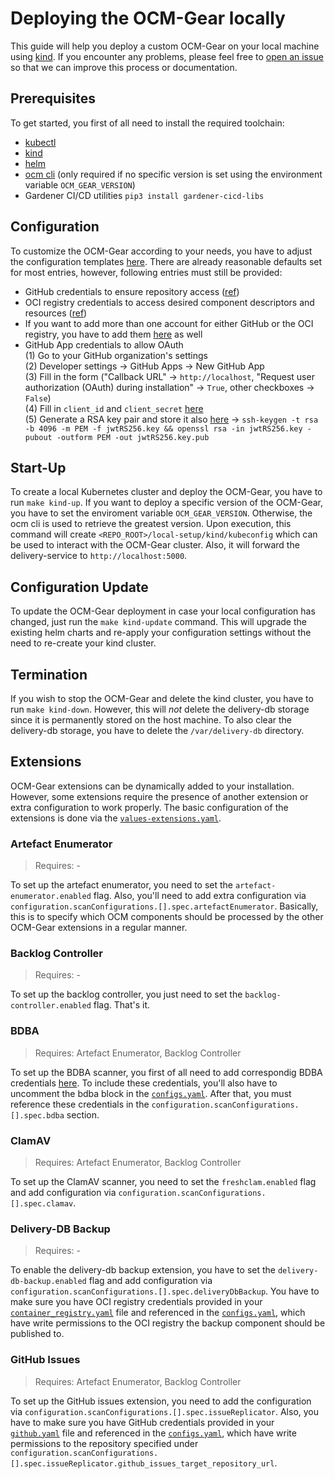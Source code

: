 # Deploying the OCM-Gear locally

This guide will help you deploy a custom OCM-Gear on your local machine using
[kind](https://kind.sigs.k8s.io/). If you encounter any problems, please feel
free to [open an issue](https://github.com/open-component-model/delivery-service/issues/new?assignees=&labels=kind%2Fenhancement&projects=&template=enhancement_request.md)
so that we can improve this process or documentation.

## Prerequisites
To get started, you first of all need to install the required toolchain:
- [kubectl](https://kubernetes.io/docs/tasks/tools)
- [kind](https://kind.sigs.k8s.io/docs/user/quick-start/#installation)
- [helm](https://helm.sh/docs/intro/install)
- [ocm cli](https://github.com/open-component-model/ocm-cli) (only required if
no specific version is set using the environment variable `OCM_GEAR_VERSION`)
- Gardener CI/CD utilities `pip3 install gardener-cicd-libs`

## Configuration
To customize the OCM-Gear according to your needs, you have to adjust the
configuration templates [here](https://github.com/open-component-model/delivery-service/tree/master/local-setup/cfg).
There are already reasonable defaults set for most entries, however, following
entries must still be provided:
- GitHub credentials to ensure repository access ([ref](https://github.com/open-component-model/delivery-service/blob/master/local-setup/cfg/github.yaml))
- OCI registry credentials to access desired component descriptors and resources
([ref](https://github.com/open-component-model/delivery-service/blob/master/local-setup/cfg/container_registry.yaml))
- If you want to add more than one account for either GitHub or the OCI registry,
you have to add them [here](https://github.com/open-component-model/delivery-service/blob/master/local-setup/cfg/configs.yaml)
as well
- GitHub App credentials to allow OAuth  
    (1) Go to your GitHub organization's settings  
    (2) Developer settings -> GitHub Apps -> New GitHub App  
    (3) Fill in the form ("Callback URL" -> `http://localhost`, "Request user
    authorization (OAuth) during installation" -> `True`, other checkboxes -> `False`)  
    (4) Fill in `client_id` and `client_secret` [here](https://github.com/open-component-model/delivery-service/blob/master/local-setup/cfg/delivery.yaml)  
    (5) Generate a RSA key pair and store it also [here](https://github.com/open-component-model/delivery-service/blob/master/local-setup/cfg/delivery.yaml)
    -> `ssh-keygen -t rsa -b 4096 -m PEM -f jwtRS256.key && openssl rsa -in jwtRS256.key -pubout -outform PEM -out jwtRS256.key.pub`

## Start-Up
To create a local Kubernetes cluster and deploy the OCM-Gear, you have to run
`make kind-up`. If you want to deploy a specific version of the OCM-Gear, you
have to set the enviroment variable `OCM_GEAR_VERSION`. Otherwise, the ocm cli
is used to retrieve the greatest version. Upon execution, this command will
create `<REPO_ROOT>/local-setup/kind/kubeconfig` which can be used to interact
with the OCM-Gear cluster. Also, it will forward the delivery-service to
`http://localhost:5000`.

## Configuration Update
To update the OCM-Gear deployment in case your local configuration has changed,
just run the `make kind-update` command. This will upgrade the existing helm
charts and re-apply your configuration settings without the need to re-create
your kind cluster.

## Termination
If you wish to stop the OCM-Gear and delete the kind cluster, you have to run
`make kind-down`. However, this will _not_ delete the delivery-db storage since
it is permanently stored on the host machine. To also clear the delivery-db
storage, you have to delete the `/var/delivery-db` directory.

## Extensions
OCM-Gear extensions can be dynamically added to your installation. However, some
extensions require the presence of another extension or extra configuration to
work properly. The basic configuration of the extensions is done via the
[`values-extensions.yaml`](https://github.com/open-component-model/delivery-service/blob/master/local-setup/kind/cluster/values-extensions.yaml).

### Artefact Enumerator
> Requires: -

To set up the artefact enumerator, you need to set the
`artefact-enumerator.enabled` flag. Also, you'll need to add extra configuration
via `configuration.scanConfigurations.[].spec.artefactEnumerator`. Basically, this
is to specify which OCM components should be processed by the other OCM-Gear
extensions in a regular manner.

### Backlog Controller
> Requires: -

To set up the backlog controller, you just need to set the
`backlog-controller.enabled` flag. That's it.

### BDBA
> Requires: Artefact Enumerator, Backlog Controller

To set up the BDBA scanner, you first of all need to add correspondig BDBA
credentials [here](https://github.com/open-component-model/delivery-service/blob/master/local-setup/cfg/bdba.yaml).
To include these credentials, you'll also have to uncomment the bdba block in the
[`configs.yaml`](https://github.com/open-component-model/delivery-service/blob/master/local-setup/cfg/configs.yaml).
After that, you must reference these credentials in the
`configuration.scanConfigurations.[].spec.bdba` section.

### ClamAV
> Requires: Artefact Enumerator, Backlog Controller

To set up the ClamAV scanner, you need to set the `freshclam.enabled` flag and add
configuration via `configuration.scanConfigurations.[].spec.clamav`.

### Delivery-DB Backup
> Requires: -

To enable the delivery-db backup extension, you have to set the
`delivery-db-backup.enabled` flag and add configuration via
`configuration.scanConfigurations.[].spec.deliveryDbBackup`. You have to make sure
you have OCI registry credentials provided in your
[`container_registry.yaml`](https://github.com/open-component-model/delivery-service/blob/master/local-setup/cfg/container_registry.yaml)
file and referenced in the [`configs.yaml`](https://github.com/open-component-model/delivery-service/blob/master/local-setup/cfg/configs.yaml),
which have write permissions to the OCI registry the backup component should be
published to.

### GitHub Issues
> Requires: Artefact Enumerator, Backlog Controller

To set up the GitHub issues extension, you need to add the configuration via
`configuration.scanConfigurations.[].spec.issueReplicator`. Also, you have to make
sure you have GitHub credentials provided in your
[`github.yaml`](https://github.com/open-component-model/delivery-service/blob/master/local-setup/cfg/github.yaml)
file and referenced in the [`configs.yaml`](https://github.com/open-component-model/delivery-service/blob/master/local-setup/cfg/configs.yaml),
which have write permissions to the repository specified under
`configuration.scanConfigurations.[].spec.issueReplicator.github_issues_target_repository_url`.
